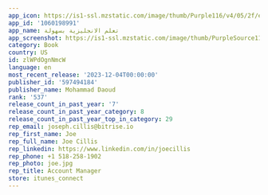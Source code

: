 ```yaml
---
app_icon: https://is1-ssl.mzstatic.com/image/thumb/Purple116/v4/05/2f/eb/052feb91-ea1b-4f99-0718-90863c017556/AppIcon-1x_U007emarketing-0-7-0-0-85-220-0.png/1024x1024bb.png
app_id: '1060198991'
app_name: تعلم الانجليزية بسهولة
app_screenshot: https://is1-ssl.mzstatic.com/image/thumb/PurpleSource116/v4/f9/ab/01/f9ab0181-1fea-c316-7800-3c9e88fa2b4a/d7c68ffa-571a-4c3c-9ee2-b44d39d06249_Simulator_Screenshot_-_iPhone_14_Plus_-_2023-07-20_at_18.09.41.png/1284x2778bb.png
category: Book
country: US
id: zlWPdOgnNmcW
language: en
most_recent_release: '2023-12-04T00:00:00'
publisher_id: '597494184'
publisher_name: Mohammad Daoud
rank: '537'
release_count_in_past_year: '7'
release_count_in_past_year_category: 8
release_count_in_past_year_top_in_category: 29
rep_email: joseph.cillis@bitrise.io
rep_first_name: Joe
rep_full_name: Joe Cillis
rep_linkedin: https://www.linkedin.com/in/joecillis
rep_phone: +1 518-258-1902
rep_photo: joe.jpg
rep_title: Account Manager
store: itunes_connect
---
```

